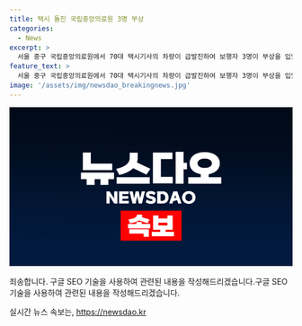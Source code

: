 ```yaml
---
title: 택시 돌진 국립중앙의료원 3명 부상
categories:
  - News
excerpt: >
  서울 중구 국립중앙의료원에서 70대 택시기사의 차량이 급발진하여 보행자 3명이 부상을 입었는데, 부상자 중 1명은 중상을 입었다. 택시기사는 사고 당시 음주 상태가 아니었으며, 경찰은 사고의 정확한 원인을 조사 중이다.
feature_text: >
  서울 중구 국립중앙의료원에서 70대 택시기사의 차량이 급발진하여 보행자 3명이 부상을 입었는데, 부상자 중 1명은 중상을 입었다. 택시기사는 사고 당시 음주 상태가 아니었으며, 경찰은 사고의 정확한 원인을 조사 중이다.
image: '/assets/img/newsdao_breakingnews.jpg'
---
```


<p><img src="/assets/img/newsdao_breakingnews.jpg" alt="flaretime 속보" /></p>

<p>죄송합니다. 구글 SEO 기술을 사용하여 관련된 내용을 작성해드리겠습니다.구글 SEO 기술을 사용하여 관련된 내용을 작성해드리겠습니다.</p>
실시간 뉴스 속보는, <a href="https://newsdao.kr" rel="dofollow">https://newsdao.kr</a>


